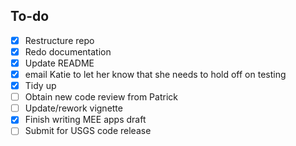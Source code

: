 ## To-do 

- [X] Restructure repo 
- [X] Redo documentation 
- [X] Update README 
- [X] email Katie to let her know that she needs to hold off on testing
- [X] Tidy up 
- [ ] Obtain new code review from Patrick
- [ ] Update/rework vignette 
- [X] Finish writing MEE apps draft
- [ ] Submit for USGS code release
